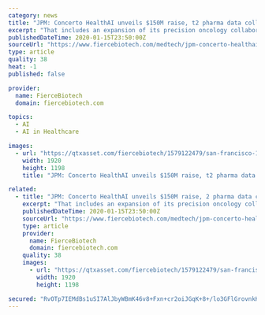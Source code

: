 ```yaml
---
category: news
title: "JPM: Concerto HealthAI unveils $150M raise, t2 pharma data collaborations"
excerpt: "That includes an expansion of its precision oncology collaboration with Pfizer to renal cell carcinoma and prostate cancer as well as a new, multi-disease artificial intelligence project ... expansions into additional therapy areas and commercial patient ..."
publishedDateTime: 2020-01-15T23:50:00Z
sourceUrl: "https://www.fiercebiotech.com/medtech/jpm-concerto-healthai-unveils-150m-raise-two-pharma-data-collaborations"
type: article
quality: 38
heat: -1
published: false

provider:
  name: FierceBiotech
  domain: fiercebiotech.com

topics:
  - AI
  - AI in Healthcare

images:
  - url: "https://qtxasset.com/fiercebiotech/1579122479/san-francisco-1633202_1920.jpg/san-francisco-1633202_1920.jpg?DgxZJ_3OSlnQJKZaaX_Uhbe6PzGtfKX_"
    width: 1920
    height: 1198
    title: "JPM: Concerto HealthAI unveils $150M raise, t2 pharma data collaborations"

related:
  - title: "JPM: Concerto HealthAI unveils $150M raise, 2 pharma data collaborations"
    excerpt: "That includes an expansion of its precision oncology collaboration with Pfizer to renal cell carcinoma and prostate cancer as well as a new, multi-disease artificial intelligence project with Johnson & Johnson ... as well as its expansions into additional therapy areas and commercial patient solutions, the company said."
    publishedDateTime: 2020-01-15T23:50:00Z
    sourceUrl: "https://www.fiercebiotech.com/medtech/jpm-concerto-healthai-unveils-150m-raise-two-pharma-data-collaborations"
    type: article
    provider:
      name: FierceBiotech
      domain: fiercebiotech.com
    quality: 38
    images:
      - url: "https://qtxasset.com/fiercebiotech/1579122479/san-francisco-1633202_1920.jpg/san-francisco-1633202_1920.jpg?DgxZJ_3OSlnQJKZaaX_Uhbe6PzGtfKX_"
        width: 1920
        height: 1198

secured: "RvOTp7IEMdBs1uSI7AlJbyWBmK46v8+Fxn+cr2oiJGqK+8+/lo3GFlGrovnkKPfBT+sjrWbQfgcQ6r4UrA3t5es9ErJyn/bBoS8T5TkQ6U2GCduLVvx12Iv1waizG4oPOkJX9kAH5MrXEJywNlPcagcmSjJSDQWE0QqzVx0O+m45WhB8upksepW51Uz3GTqKTqR3UHpBskO00VvJh5qK3YtVFefHD2ZD61Z0MTYoxyvQkcyKqe4YbbzEX3OlUUXH2yfOzx1U3i1d1lBfd7cGGYVBJ6ajV6x2AM6L0paoYDk=;Qo30KrTrdjPLm/sTHm8n8A=="
---
```


